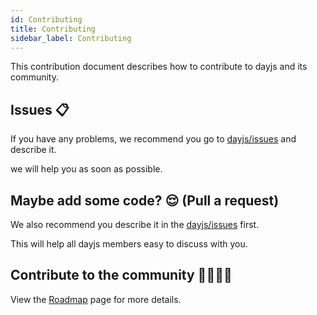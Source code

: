 ```yaml
---
id: Contributing
title: Contributing
sidebar_label: Contributing
---
```


This contribution document describes how to contribute to dayjs and its community.

## Issues 📋

If you have any problems, we recommend you go to [dayjs/issues](https://github.com/iamkun/dayjs/issues) and describe it.

we will help you as soon as possible.

## Maybe add some code? 😌 (Pull a request)

We also recommend you describe it in the [dayjs/issues](https://github.com/iamkun/dayjs/issues) first.

This will help all dayjs members easy to discuss with you.

## Contribute to the community 🙋‍♀️🙋‍♂️

View the [Roadmap](/website/docs/Roadmap#how-to-contribute) page for more details.
